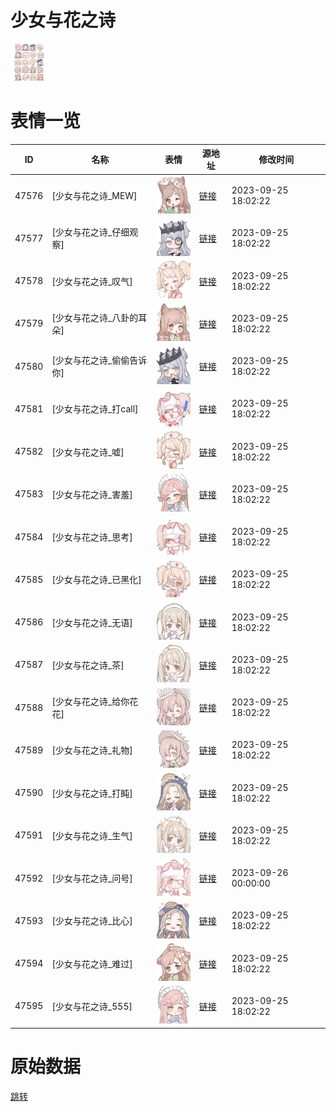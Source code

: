 # 少女与花之诗

<img src="./cover.png" height="60" alt="cover" />

# 表情一览

|ID|名称|表情|源地址|修改时间|
|----|----|----|----|----|
|47576|[少女与花之诗_MEW]|<img src="./pic/047576_%5B少女与花之诗_MEW%5D.png" height="60" alt="MEW"/>|[链接](https://i0.hdslb.com/bfs/garb/dae126c233e94a234d3d5ef71911efc786884887.png)|2023-09-25 18:02:22|
|47577|[少女与花之诗_仔细观察]|<img src="./pic/047577_%5B少女与花之诗_仔细观察%5D.png" height="60" alt="仔细观察"/>|[链接](https://i0.hdslb.com/bfs/garb/5e2b8d256f201910b9b5e409a5af10090de26296.png)|2023-09-25 18:02:22|
|47578|[少女与花之诗_叹气]|<img src="./pic/047578_%5B少女与花之诗_叹气%5D.png" height="60" alt="叹气"/>|[链接](https://i0.hdslb.com/bfs/garb/92a4d36a1db151a0bb4aef2bb1490d5b9edfe08d.png)|2023-09-25 18:02:22|
|47579|[少女与花之诗_八卦的耳朵]|<img src="./pic/047579_%5B少女与花之诗_八卦的耳朵%5D.png" height="60" alt="八卦的耳朵"/>|[链接](https://i0.hdslb.com/bfs/garb/7381a16a1df339657c2c9a751cb3fd61df686221.png)|2023-09-25 18:02:22|
|47580|[少女与花之诗_偷偷告诉你]|<img src="./pic/047580_%5B少女与花之诗_偷偷告诉你%5D.png" height="60" alt="偷偷告诉你"/>|[链接](https://i0.hdslb.com/bfs/garb/545623678391ee500cfdd84fd90ef37ce0642e94.png)|2023-09-25 18:02:22|
|47581|[少女与花之诗_打call]|<img src="./pic/047581_%5B少女与花之诗_打call%5D.png" height="60" alt="打call"/>|[链接](https://i0.hdslb.com/bfs/garb/96f3e2af11dd53fd9bf5ca8e37d5776c0e3afcb0.png)|2023-09-25 18:02:22|
|47582|[少女与花之诗_嘘]|<img src="./pic/047582_%5B少女与花之诗_嘘%5D.png" height="60" alt="嘘"/>|[链接](https://i0.hdslb.com/bfs/garb/7272e094248430dec6dae58f0400ab6c683bba52.png)|2023-09-25 18:02:22|
|47583|[少女与花之诗_害羞]|<img src="./pic/047583_%5B少女与花之诗_害羞%5D.png" height="60" alt="害羞"/>|[链接](https://i0.hdslb.com/bfs/garb/952caef723497141650aafaca358864e1ccbf585.png)|2023-09-25 18:02:22|
|47584|[少女与花之诗_思考]|<img src="./pic/047584_%5B少女与花之诗_思考%5D.png" height="60" alt="思考"/>|[链接](https://i0.hdslb.com/bfs/garb/5bff3947d926665c88833de15a7cc886040c42ea.png)|2023-09-25 18:02:22|
|47585|[少女与花之诗_已黑化]|<img src="./pic/047585_%5B少女与花之诗_已黑化%5D.png" height="60" alt="已黑化"/>|[链接](https://i0.hdslb.com/bfs/garb/64d9705f615d934fcd18242147ae7892e8443119.png)|2023-09-25 18:02:22|
|47586|[少女与花之诗_无语]|<img src="./pic/047586_%5B少女与花之诗_无语%5D.png" height="60" alt="无语"/>|[链接](https://i0.hdslb.com/bfs/garb/575a0675ec12c0c804d500fc8f8dc64e52dfa3f8.png)|2023-09-25 18:02:22|
|47587|[少女与花之诗_茶]|<img src="./pic/047587_%5B少女与花之诗_茶%5D.png" height="60" alt="茶"/>|[链接](https://i0.hdslb.com/bfs/garb/a183648b01f5a9e443c6fd83a71ce2b2417aa258.png)|2023-09-25 18:02:22|
|47588|[少女与花之诗_给你花花]|<img src="./pic/047588_%5B少女与花之诗_给你花花%5D.png" height="60" alt="给你花花"/>|[链接](https://i0.hdslb.com/bfs/garb/a7ae9f6669e3670bbbbf397205667d102c3c7702.png)|2023-09-25 18:02:22|
|47589|[少女与花之诗_礼物]|<img src="./pic/047589_%5B少女与花之诗_礼物%5D.png" height="60" alt="礼物"/>|[链接](https://i0.hdslb.com/bfs/garb/08a18e10522556b44335de4b3339c08b622f228d.png)|2023-09-25 18:02:22|
|47590|[少女与花之诗_打盹]|<img src="./pic/047590_%5B少女与花之诗_打盹%5D.png" height="60" alt="打盹"/>|[链接](https://i0.hdslb.com/bfs/garb/780618ab50b6c57ecb26af2e3dc845d1329cbe0d.png)|2023-09-25 18:02:22|
|47591|[少女与花之诗_生气]|<img src="./pic/047591_%5B少女与花之诗_生气%5D.png" height="60" alt="生气"/>|[链接](https://i0.hdslb.com/bfs/garb/4bba0330515d366c00eb9775af2bdb1905154a99.png)|2023-09-25 18:02:22|
|47592|[少女与花之诗_问号]|<img src="./pic/047592_%5B少女与花之诗_问号%5D.png" height="60" alt="问号"/>|[链接](https://i0.hdslb.com/bfs/garb/64ed63b4f1f2a4cc591c2bc02adbfae837ca9fa9.png)|2023-09-26 00:00:00|
|47593|[少女与花之诗_比心]|<img src="./pic/047593_%5B少女与花之诗_比心%5D.png" height="60" alt="比心"/>|[链接](https://i0.hdslb.com/bfs/garb/a64e2999225e25e31fcb99343e650a29dddeb886.png)|2023-09-25 18:02:22|
|47594|[少女与花之诗_难过]|<img src="./pic/047594_%5B少女与花之诗_难过%5D.png" height="60" alt="难过"/>|[链接](https://i0.hdslb.com/bfs/garb/38d422ba2b00ac0ee6f629c15f039e6fc2a78a32.png)|2023-09-25 18:02:22|
|47595|[少女与花之诗_555]|<img src="./pic/047595_%5B少女与花之诗_555%5D.png" height="60" alt="555"/>|[链接](https://i0.hdslb.com/bfs/garb/400a55c2ed64775c04b65bf56631683e51be4249.png)|2023-09-25 18:02:22|

# 原始数据

[跳转](./raw.json)

